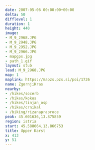 ```yaml
---
date: 2007-05-06 00:00:00+00:00
delta: 50
difflevel: 1
duration: 1
height: 440
image:
- M_9_2968.JPG
- M_9_2948.JPG
- M_9_2952.JPG
- M_9_2966.JPG
- mapgps.jpg
- path_1.gif
layout: stub
lead: M_9_2968.JPG
map: 1
maplink: https://mapzs.pzs.si/poi/1726
name: ZgornjiKras
nearby:
- /hikes/socerb
- /hikes/kokos
- /hikes/tinjan_osp
- /hikes/crnikal
- /biking/rizanapraproce
peak: 45.601636,13.875859
region: istria
start: 45.588664,13.866753
title: Upper Karst
x: 413
y: 51
---
```

